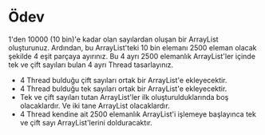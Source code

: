# Ödev
1'den 10000 (10 bin)'e kadar olan sayılardan oluşan bir ArrayList oluşturunuz. Ardından, bu ArrayList'teki 10 bin elemanı 2500 eleman olacak şekilde 4 eşit parçaya ayırınız. Bu 4 ayrı 2500 elemanlık ArrayList'ler içinde tek ve çift sayıları bulan 4 ayrı Thread tasarlayınız.

- 4 Thread bulduğu çift sayıları ortak bir ArrayList'e ekleyecektir.
- 4 Thread bulduğu tek sayıları ortak bir ArrayList'e ekleyecektir.
- Tek ve çift sayıları tutan ArrayList'ler ilk oluşturulduklarında boş olacaklardır. Ve iki tane ArrayList olacaklardır.
- 4 Thread kendine ait 2500 elemanlık ArrayList'i işlemeye başlayınca tek ve çift sayı ArrayList'lerini dolduracaktır.
